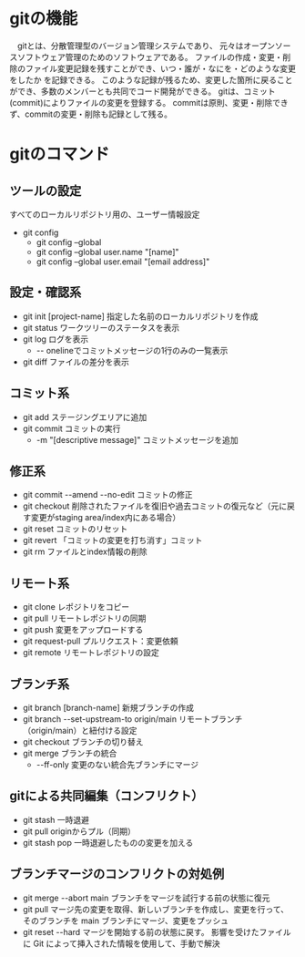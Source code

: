 # gitの機能

　gitとは、分散管理型のバージョン管理システムであり、
元々はオープンソースソフトウェア管理のためのソフトウェアである。
ファイルの作成・変更・削除のファイル変更記録を残すことができ、いつ・誰が・なにを・どのような変更をしたか
を記録できる。
このような記録が残るため、変更した箇所に戻ることができ、多数のメンバーとも共同でコード開発ができる。
gitは、コミット(commit)によりファイルの変更を登録する。
commitは原則、変更・削除できず、commitの変更・削除も記録として残る。

# gitのコマンド

## ツールの設定
すべてのローカルリポジトリ用の、ユーザー情報設定
- git config
    - git config –global
    - git config –global user.name "[name]"
    - git config –global user.email "[email address]"

## 設定・確認系
- git init [project-name]
指定した名前のローカルリポジトリを作成
- git status
ワークツリーのステータスを表示
- git log
ログを表示
    - -- onelineでコミットメッセージの1行のみの一覧表示
- git diff
ファイルの差分を表示

## コミット系
- git add
ステージングエリアに追加
- git commit
コミットの実行
    - -m "[descriptive message]"
      コミットメッセージを追加

## 修正系
- git commit --amend --no-edit
コミットの修正
- git checkout
削除されたファイルを復旧や過去コミットの復元など（元に戻す変更がstaging area/index内にある場合）
- git reset
コミットのリセット
- git revert
「コミットの変更を打ち消す」コミット
- git rm
ファイルとindex情報の削除

## リモート系
- git clone
レポジトリをコピー
- git pull
リモートレポジトリの同期
- git push
変更をアップロードする
- git request-pull
プルリクエスト：変更依頼
- git remote
リモートレポジトリの設定

## ブランチ系
- git branch  [branch-name]
新規ブランチの作成
- git branch --set-upstream-to origin/main
リモートブランチ（origin/main）と紐付ける設定
- git checkout
ブランチの切り替え
- git merge
ブランチの統合
    - --ff-only 変更のない統合先ブランチにマージ

## gitによる共同編集（コンフリクト）
- git stash
一時退避
- git pull
originからプル（同期）
-  git stash pop
一時退避したものの変更を加える

## ブランチマージのコンフリクトの対処例
- git merge --abort
main ブランチをマージを試行する前の状態に復元
- git pull
マージ先の変更を取得、新しいブランチを作成し、変更を行って、そのブランチを main ブランチにマージ、変更をプッシュ
- git reset --hard
マージを開始する前の状態に戻す。
影響を受けたファイルに Git によって挿入された情報を使用して、手動で解決

